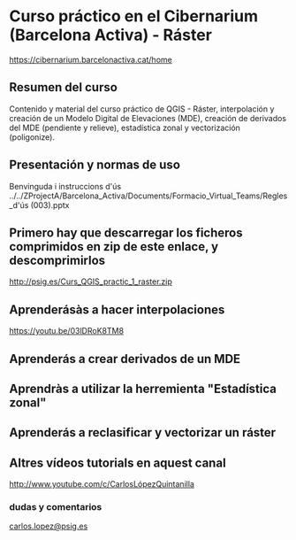 
# Curso práctico en el Cibernarium (Barcelona Activa) - Ráster
https://cibernarium.barcelonactiva.cat/home

## Resumen del curso
Contenido y material del curso práctico de QGIS - Ráster, interpolación y creación de un Modelo Digital de Elevaciones (MDE), creación de derivados del MDE (pendiente y relieve), estadística zonal y vectorización (poligonize).


## Presentación y normas de uso
Benvinguda i instruccions d'ús
../../ZProjectA/Barcelona_Activa/Documents/Formacio_Virtual_Teams/Regles_d'ús (003).pptx


## Primero hay que descarregar los ficheros comprimidos en zip de este enlace, y descomprimirlos
http://psig.es/Curs_QGIS_practic_1_raster.zip


## Aprenderásàs a hacer interpolaciones
https://youtu.be/03lDRoK8TM8

## Aprenderás a crear derivados de un MDE


## Aprendràs a utilizar la herremienta "Estadística zonal"


## Aprenderás a reclasificar y vectorizar un ráster



## Altres vídeos tutorials en aquest canal
http://www.youtube.com/c/CarlosLópezQuintanilla



### dudas y comentarios
carlos.lopez@psig.es



